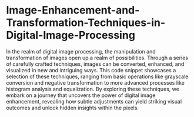 # Image-Enhancement-and-Transformation-Techniques-in-Digital-Image-Processing

In the realm of digital image processing, the manipulation and transformation of images open up a realm of possibilities. Through a series of carefully crafted techniques, images can be converted, enhanced, and visualized in new and intriguing ways. This code snippet showcases a selection of these techniques, ranging from basic operations like grayscale conversion and negative transformation to more advanced processes like histogram analysis and equalization. By exploring these techniques, we embark on a journey that uncovers the power of digital image enhancement, revealing how subtle adjustments can yield striking visual outcomes and unlock hidden insights within the pixels.
